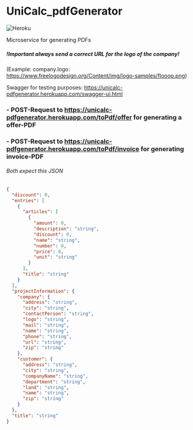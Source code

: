 # UniCalc_pdfGenerator
![Heroku](https://heroku-badge.herokuapp.com/?app=unicalc-pdfgenerator&root=swagger-ui.html)

Microservice for generating PDFs 
##### !Important always send a correct URL for the logo of the company! 
(Example: company.logo: https://www.freelogodesign.org/Content/img/logo-samples/flooop.png)

Swagger for testing purposes:
https://unicalc-pdfgenerator.herokuapp.com/swagger-ui.html

### - POST-Request to https://unicalc-pdfgenerator.herokuapp.com/toPdf/offer for generating a offer-PDF

### - POST-Request to https://unicalc-pdfgenerator.herokuapp.com/toPdf/invoice for generating invoice-PDF

###### Both expect this JSON
```json
{  
  "discount": 0,  
  "entries": [  
    {  
      "articles": [  
        {  
          "amount": 0,  
          "description": "string",  
          "discount": 0,  
          "name": "string",  
          "number": 0,  
          "price": 0,  
          "unit": "string"   
        }  
      ],   
      "title": "string"  
    }  
  ],  
  "projectInformation": {  
    "company": {  
      "address": "string",  
      "city": "string",  
      "contactPerson": "string",  
      "logo": "string",  
      "mail": "string",  
      "name": "string",  
      "phone": "string",  
      "url": "string",  
      "zip": "string"  
    },  
    "customer": {  
      "address": "string",  
      "city": "string",  
      "companyName": "string",  
      "department": "string",  
      "land": "string",  
      "name": "string",  
      "zip": "string"  
    }  
  },  
  "title": "string"  
}
```
  
